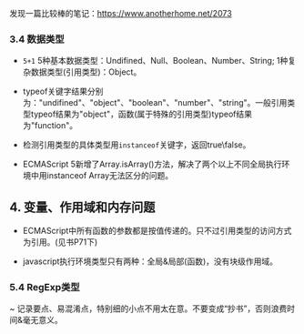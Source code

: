 发现一篇比较棒的笔记：https://www.anotherhome.net/2073 

### 3.4 数据类型

+ ```5+1``` 5种基本数据类型：Undifined、Null、Boolean、Number、String; 1种复杂数据类型(引用类型)：Object。

+ typeof关键字结果分别为："undifined"、"object"、"boolean"、"number"、"string"。一般引用类型typeof结果为"object"，函数(属于特殊的引用类型)typeof结果为"function"。

+ 检测引用类型的具体类型用```instanceof```关键字，返回true\false。

+ ECMAScript 5新增了Array.isArray()方法，解决了两个以上不同全局执行环境中用instanceof Array无法区分的问题。


## 4. 变量、作用域和内存问题

+ ECMAScript中所有函数的参数都是按值传递的。只不过引用类型的访问方式为引用。(见书P71下)

+ javascript执行环境类型只有两种：全局&局部(函数)，没有块级作用域。

### 5.4 RegExp类型

~ 记录要点、易混淆点，特别细的小点不用太在意。不要变成“抄书”，否则浪费时间&毫无意义。
